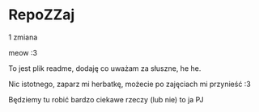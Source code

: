 # RepoZZaj


1 zmiana

meow :3

To jest plik readme, dodaję co uważam za słuszne, he he.

Nic istotnego, zaparz mi herbatkę, możecie po zajęciach mi przynieść :3

Będziemy tu robić bardzo ciekawe rzeczy (lub nie) to ja PJ